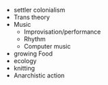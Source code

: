 - settler colonialism
- Trans theory
- Music
	- Improvisation/performance
	- Rhythm
	- Computer music
- growing Food
- ecology
- knitting
- Anarchistic action
